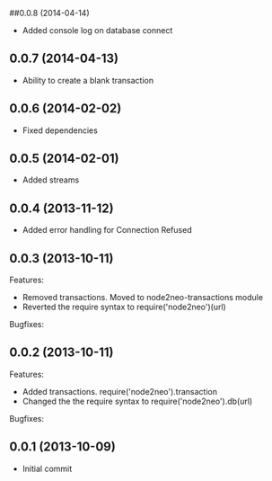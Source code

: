 ##0.0.8 (2014-04-14)
 - Added console log on database connect

## 0.0.7 (2014-04-13)
 - Ability to create a blank transaction

## 0.0.6 (2014-02-02)
 - Fixed dependencies

 ## 0.0.5 (2014-02-01)
 - Added streams

## 0.0.4 (2013-11-12)
  - Added error handling for Connection Refused

## 0.0.3 (2013-10-11)

Features:

  - Removed transactions. Moved to node2neo-transactions module
  - Reverted the require syntax to require('node2neo')(url)

Bugfixes:

## 0.0.2 (2013-10-11)

Features:

  - Added transactions. require('node2neo').transaction
  - Changed the the require syntax to require('node2neo').db(url)

Bugfixes:


## 0.0.1 (2013-10-09)

  - Initial commit